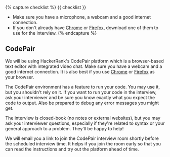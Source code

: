 {% capture checklist %}
{{ checklist }}
- Make sure you have a microphone, a webcam and a good internet connection.
- If you don't already have [Chrome][chrome] or [Firefox][firefox], download one of them to use for the interview.
{% endcapture %}

## CodePair

We will be using HackerRank's CodePair platform which is a browser-based text editor with integrated video chat. Make sure you have a webcam and a good internet connection. It is also best if you use [Chrome][chrome] or [Firefox][firefox] as your browser.

The CodePair environment has a feature to run your code. You may use it, but you shouldn't rely on it. If you want to run your code in the interview, ask your interviewer and be sure you know exactly what you expect the code to output. Also be prepared to debug any error messages you might get.

The interview is closed-book (no notes or external websites), but you may ask your interviewer questions, especially if they're related to syntax or your general approach to a problem. They'll be happy to help!

We will email you a link to join the CodePair interview room shortly before the scheduled interview time. It helps if you join the room early so that you can read the instructions and try out the platform ahead of time.

[chrome]: https://www.google.com/chrome/
[firefox]: https://www.mozilla.org/en-US/firefox/new/
